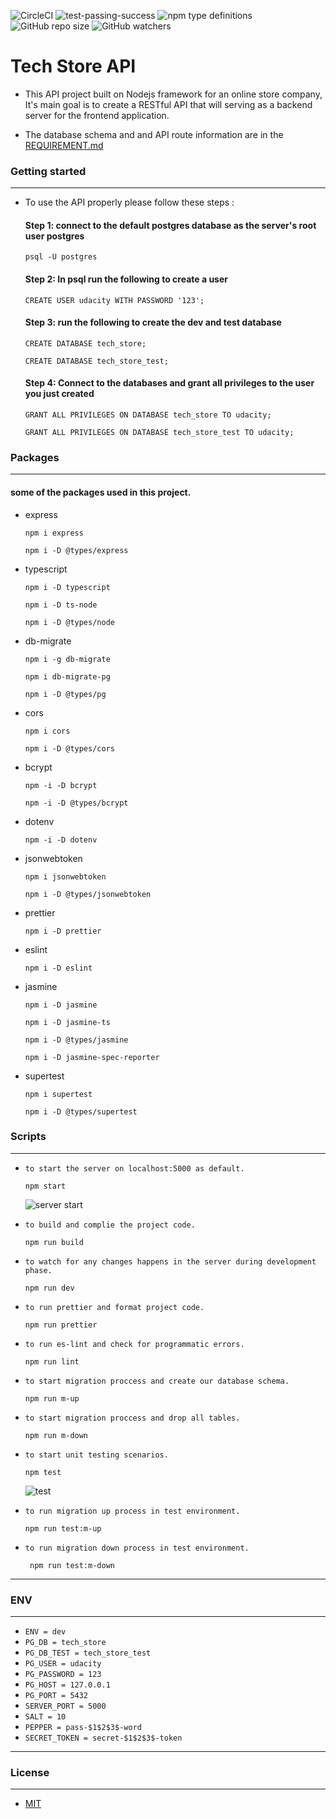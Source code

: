 ![CircleCI](https://img.shields.io/circleci/build/github/AhmadYousif89/Tech_Store/main) ![test-passing-success](https://user-images.githubusercontent.com/90717578/159390995-332c826e-259f-4881-a7cb-835651909464.svg) ![npm type definitions](https://img.shields.io/npm/types/typescript) ![GitHub repo size](https://img.shields.io/github/repo-size/AhmadYousif89/Tech_Store) ![GitHub watchers](https://img.shields.io/github/watchers/AhmadYousif89/tech_store?style=social)

# Tech Store API

- This API project built on Nodejs framework for an online store company, It's main goal is to create a RESTful API that will serving as a backend server for the frontend application.

- The database schema and and API route information are in the [REQUIREMENT.md](https://github.com/AhmadYousif89/Tech_Store/blob/main/REQUIREMENTS.md)

### Getting started

---

- To use the API properly please follow these steps :

  #### Step 1: connect to the default postgres database as the server's root user postgres

  ```
  psql -U postgres

  ```

  #### Step 2: In psql run the following to create a user

  ```
  CREATE USER udacity WITH PASSWORD '123';
  ```

  #### Step 3: run the following to create the dev and test database

  ```
  CREATE DATABASE tech_store;
  ```

  ```
  CREATE DATABASE tech_store_test;
  ```

  #### Step 4: Connect to the databases and grant all privileges to the user you just created

  ```
  GRANT ALL PRIVILEGES ON DATABASE tech_store TO udacity;
  ```

  ```
  GRANT ALL PRIVILEGES ON DATABASE tech_store_test TO udacity;
  ```

### Packages

---

#### some of the packages used in this project.

- express

  ```
  npm i express
  ```

  ```
  npm i -D @types/express
  ```

- typescript

  ```
  npm i -D typescript
  ```

  ```
  npm i -D ts-node
  ```

  ```
  npm i -D @types/node
  ```

- db-migrate

  ```
  npm i -g db-migrate
  ```

  ```
  npm i db-migrate-pg
  ```

  ```
  npm i -D @types/pg
  ```

- cors

  ```
  npm i cors
  ```

  ```
  npm i -D @types/cors
  ```

- bcrypt

  ```
  npm -i -D bcrypt
  ```

  ```
  npm -i -D @types/bcrypt
  ```

- dotenv

  ```
  npm -i -D dotenv
  ```

- jsonwebtoken

  ```
  npm i jsonwebtoken
  ```

  ```
  npm i -D @types/jsonwebtoken
  ```

- prettier

  ```
  npm i -D prettier
  ```

- eslint

  ```
  npm i -D eslint
  ```

- jasmine

  ```
  npm i -D jasmine
  ```

  ```
  npm i -D jasmine-ts
  ```

  ```
  npm i -D @types/jasmine
  ```

  ```
  npm i -D jasmine-spec-reporter
  ```

- supertest

  ```
  npm i supertest
  ```

  ```
  npm i -D @types/supertest
  ```

### Scripts

---

- `to start the server on localhost:5000 as default.`

  ```
  npm start
  ```

  ![server start](https://user-images.githubusercontent.com/90717578/160262203-44c8b0c1-37d6-45a3-821e-a423f13eaaf1.gif)

- `to build and complie the project code.`
  ```
  npm run build
  ```
- `to watch for any changes happens in the server during development phase.`
  ```
  npm run dev
  ```
- `to run prettier and format project code.`
  ```
  npm run prettier
  ```
- `to run es-lint and check for programmatic errors.`
  ```
  npm run lint
  ```
- `to start migration proccess and create our database schema.`
  ```
  npm run m-up
  ```
- `to start migration proccess and drop all tables.`
  ```
  npm run m-down
  ```
- `to start unit testing scenarios.`

  ```
  npm test
  ```

  ![test](https://user-images.githubusercontent.com/90717578/160262296-1b2c97b7-7b1a-4e3c-b21f-bc0390afd12d.gif)

- `to run migration up process in test environment.`
  ```
  npm run test:m-up
  ```
- `to run migration down process in test environment.`
  ```
   npm run test:m-down
  ```

---

### ENV

---

- `ENV = dev`
- `PG_DB = tech_store`
- `PG_DB_TEST = tech_store_test`
- `PG_USER = udacity`
- `PG_PASSWORD = 123`
- `PG_HOST = 127.0.0.1`
- `PG_PORT = 5432`
- `SERVER_PORT = 5000`
- `SALT = 10`
- `PEPPER = pass-$1$2$3$-word`
- `SECRET_TOKEN = secret-$1$2$3$-token`

---

### License

---

- [MIT](https://choosealicense.com/licenses/mit/)
